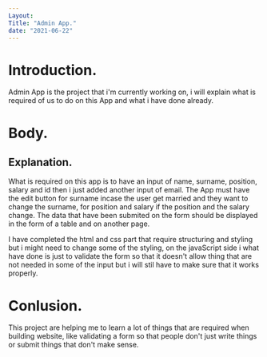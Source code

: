 ```yaml
---
Layout: 
Title: "Admin App."
date: "2021-06-22"
---
```


# Introduction.

Admin App is the project that i'm currently working on, i will explain what is required of us to do on this App and what i have done already.


# Body.

## Explanation.

What is required on this app is to have an input of name, surname, position, salary and id then i just added another input of email. The App must have the edit button for surname incase the user get married and they want to change the surname, for position and salary if the position and the salary change. The data that have been submited on the form should be displayed in the form of a table and on another page.

I have completed the html and css part that require structuring and styling but i might need to change some of the styling, on the javaScript side i what have done is just to validate the form so that it doesn't allow thing that are not needed in some of the input but i will stil have to make sure that it works properly.

# Conlusion.

This project are helping me to learn a lot of things that are required when building website, like validating a form so that people don't just write things or submit things that don't make sense.

